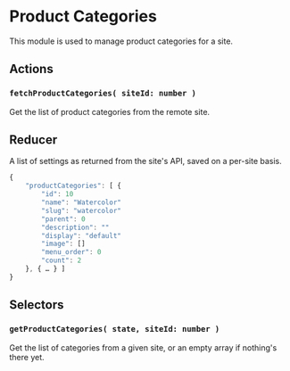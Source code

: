 Product Categories
==================

This module is used to manage product categories for a site.

## Actions

### `fetchProductCategories( siteId: number )`

Get the list of product categories from the remote site.

## Reducer

A list of settings as returned from the site's API, saved on a per-site basis.

```js
{
	"productCategories": [ {
		"id": 10
		"name": "Watercolor"
		"slug": "watercolor"
		"parent": 0
		"description": ""
		"display": "default"
		"image": []
		"menu_order": 0
		"count": 2
	}, { … } ]
}
```

## Selectors

### `getProductCategories( state, siteId: number )`

Get the list of categories from a given site, or an empty array if nothing's there yet.
